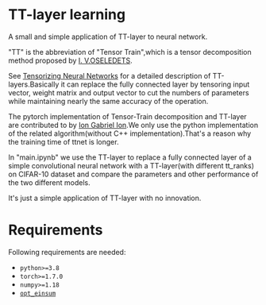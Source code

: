# TT-layer learning
A small and simple application of TT-layer to neural network.  

"TT" is the abbreviation of "Tensor Train",which is a tensor decomposition method proposed by [I. V.OSELEDETS](https://users.math.msu.edu/users/iwenmark/Teaching/CMSE890/TENSOR_oseledets2011.pdf).  

See [Tensorizing Neural Networks](https://arxiv.org/abs/1509.06569) for a detailed description of TT-layers.Basically it can replace the fully connected layer by tensoring input vector, weight matrix and output vector to cut the numbers of parameters while maintaining nearly the same accuracy of the operation.  

The pytorch implementation of Tensor-Train decomposition and TT-layer are contributed to by [Ion Gabriel Ion](https://github.com/ion-g-ion/torchTT).We only use the python implementation of the related algorithm(without C++ implementation).That's a reason why the training time of ttnet is longer.

In "main.ipynb" we use the TT-layer to replace a fully connected layer of a simple convolutional neural network with a TT-layer(with different tt_ranks) on CIFAR-10 dataset and compare the parameters and other performance of the two different models.  

It's just a simple application of TT-layer with no innovation.

# Requirements
Following requirements are needed:

- `python>=3.8`
- `torch>=1.7.0`
- `numpy>=1.18`
- [`opt_einsum`](https://pypi.org/project/opt-einsum/)
